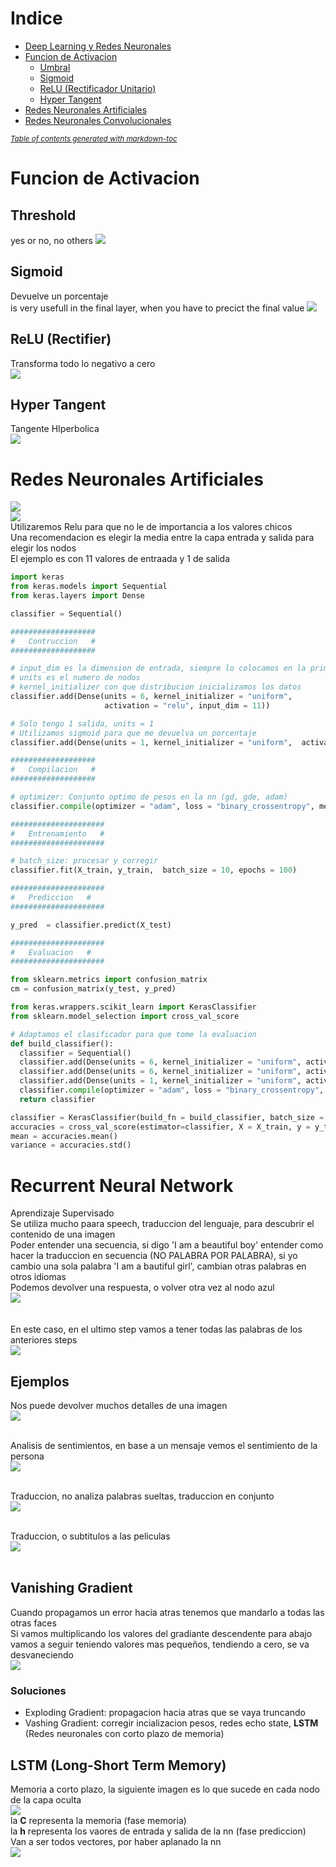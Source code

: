 # Indice

- [Deep Learning y Redes Neuronales](#deep-learning-y-redes-neuronales)
- [Funcion de Activacion](#funcion-de-activacion)
  - [Umbral](#umbral)
  - [Sigmoid](#sigmoid)
  - [ReLU (Rectificador Unitario)](#relu--rectificador-unitario-)
  - [Hyper Tangent](#hyper-tangent)
- [Redes Neuronales Artificiales](#redes-neuronales-artificiales)
- [Redes Neuronales Convolucionales](#redes-neuronales-convolucionales)

<small><i><a href='http://ecotrust-canada.github.io/markdown-toc/'>Table of contents generated with markdown-toc</a></i></small>

# Funcion de Activacion

## Threshold

yes or no, no others
<img src="images/3.png" />

## Sigmoid

Devuelve un porcentaje <br />
is very usefull in the final layer, when you have to precict the final value
<img src="images/4.png" />

## ReLU (Rectifier)

Transforma todo lo negativo a cero <br />
<img src="images/5.png" />

## Hyper Tangent

Tangente HIperbolica <br />
<img src="images/6.png" />

# Redes Neuronales Artificiales

<img src="images/16.png" /><br />
<img src="images/17.png" /><br />
Utilizaremos Relu para que no le de importancia a los valores chicos <br />
Una recomendacion es elegir la media entre la capa entrada y salida para elegir los nodos<br />
El ejemplo es con 11 valores de entraada y 1 de salida

```py
import keras
from keras.models import Sequential
from keras.layers import Dense

classifier = Sequential()

###################
#   Contruccion   #
###################

# input_dim es la dimension de entrada, siempre lo colocamos en la primera capa
# units es el numero de nodos
# kernel_initializer con que distribucion inicializamos los datos
classifier.add(Dense(units = 6, kernel_initializer = "uniform",
                     activation = "relu", input_dim = 11))

# Solo tengo 1 salida, units = 1
# Utilizamos sigmoid para que me devuelva un porcentaje
classifier.add(Dense(units = 1, kernel_initializer = "uniform",  activation = "sigmoid"))

###################
#   Compilacion   #
###################

# optimizer: Conjunto optimo de pesos en la nn (gd, gde, adam)
classifier.compile(optimizer = "adam", loss = "binary_crossentropy", metrics = ["accuracy"])

#####################
#   Entrenamiento   #
#####################

# batch_size: procesar y corregir
classifier.fit(X_train, y_train,  batch_size = 10, epochs = 100)

#####################
#   Prediccion   #
#####################

y_pred  = classifier.predict(X_test)

#####################
#   Evaluacion   #
#####################

from sklearn.metrics import confusion_matrix
cm = confusion_matrix(y_test, y_pred)

from keras.wrappers.scikit_learn import KerasClassifier
from sklearn.model_selection import cross_val_score

# Adaptamos el clasificador para que tome la evaluacion
def build_classifier():
  classifier = Sequential()
  classifier.add(Dense(units = 6, kernel_initializer = "uniform", activation = "relu", input_dim = 11))
  classifier.add(Dense(units = 6, kernel_initializer = "uniform", activation = "relu"))
  classifier.add(Dense(units = 1, kernel_initializer = "uniform", activation = "sigmoid"))
  classifier.compile(optimizer = "adam", loss = "binary_crossentropy", metrics = ["accuracy"])
  return classifier

classifier = KerasClassifier(build_fn = build_classifier, batch_size = 10, nb_epoch = 100)
accuracies = cross_val_score(estimator=classifier, X = X_train, y = y_train, cv = 10, n_jobs=-1, verbose = 1)
mean = accuracies.mean()
variance = accuracies.std()

```

# Recurrent Neural Network

Aprendizaje Supervisado<br />
Se utiliza mucho paara speech, traduccion del lenguaje, para descubrir el contenido de una imagen<br />
Poder entender una secuencia, si digo 'I am a beautiful boy' entender como hacer la traduccion en secuencia (NO PALABRA POR PALABRA), si yo cambio una sola palabra 'I am a bautiful girl', cambian otras palabras en otros idiomas <br />
Podemos devolver una respuesta, o volver otra vez al nodo azul<br />
<img src="images/7.png" /><br /><br /><br />
En este caso, en el ultimo step vamos a tener todas las palabras de los anteriores steps<br />
<img src="images/8.png" /><br />

## Ejemplos

Nos puede devolver muchos detalles de una imagen<br />
<img src="images/9.png" /><br /><br />

Analisis de sentimientos, en base a un mensaje vemos el sentimiento de la persona<br />
<img src="images/10.png" /><br /><br />

Traduccion, no analiza palabras sueltas, traduccion en conjunto<br />
<img src="images/11.png" /><br /><br />

Traduccion, o subtitulos a las peliculas<br />
<img src="images/12.png" /><br /><br />

## Vanishing Gradient

Cuando propagamos un error hacia atras tenemos que mandarlo a todas las otras faces<br />
Si vamos multiplicando los valores del gradiante descendente para abajo vamos a seguir teniendo valores mas pequeños, tendiendo a cero, se va desvaneciendo<br />
<img src="images/13.png" /><br />

### Soluciones

- Exploding Gradient: propagacion hacia atras que se vaya truncando
- Vashing Gradient: corregir incializacion pesos, redes echo state, **LSTM** (Redes neuronales con corto plazo de memoria)

## LSTM (Long-Short Term Memory)

Memoria a corto plazo, la siguiente imagen es lo que sucede en cada nodo de la capa oculta<br />
<img src="images/14.png" /><br />
la **C** representa la memoria (fase memoria)<br />
la **h** representa los vaores de entrada y salida de la nn (fase prediccion)<br />
Van a ser todos vectores, por haber aplanado la nn<br />
<img src="images/15.png" /><br />
